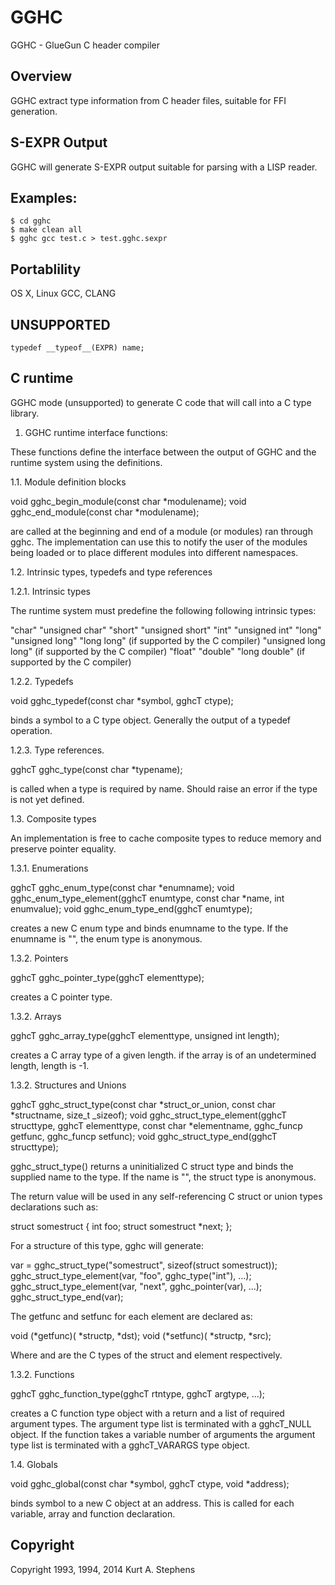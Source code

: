 # GGHC

GGHC - GlueGun C header compiler

## Overview

GGHC extract type information from C header files, suitable for FFI generation.

## S-EXPR Output

GGHC will generate S-EXPR output suitable for parsing with a LISP reader.

## Examples:

    $ cd gghc
    $ make clean all
    $ gghc gcc test.c > test.gghc.sexpr

## Portablility

OS X, Linux
GCC, CLANG

## UNSUPPORTED

    typedef __typeof__(EXPR) name;

## C runtime

GGHC mode (unsupported) to generate C code that will call into a C type library.

1. GGHC runtime interface functions:

These functions define the interface between the output of GGHC and the runtime system using the definitions.

1.1. Module definition blocks

  void gghc_begin_module(const char *modulename);
  void gghc_end_module(const char *modulename);

  are called at the beginning and end of a module (or modules) ran through gghc.  The implementation can use this to notify the user of the modules being loaded or to place different modules into different namespaces.

1.2. Intrinsic types, typedefs and type references

1.2.1. Intrinsic types

  The runtime system must predefine the following following intrinsic types:
  
  "char"
  "unsigned char"
  "short"
  "unsigned short"
  "int"
  "unsigned int"
  "long"
  "unsigned long"
  "long long"			(if supported by the C compiler)
  "unsigned long long"	(if supported by the C compiler)
  "float"
  "double"
  "long double"		(if supported by the C compiler)

1.2.2. Typedefs

  void gghc_typedef(const char *symbol, gghcT ctype);

 binds a symbol to a C type object.  Generally the output of a typedef operation.

1.2.3. Type references.

  gghcT gghc_type(const char *typename);

is called when a type is required by name. Should raise an error if the type is not yet defined.

1.3. Composite types

 An implementation is free to cache composite types to reduce memory and preserve pointer equality.

1.3.1. Enumerations

  gghcT gghc_enum_type(const char *enumname);
  void gghc_enum_type_element(gghcT enumtype, const char *name, int enumvalue);
  void gghc_enum_type_end(gghcT enumtype);

 creates a new C enum type and binds enumname to the type.  If the enumname is "", the enum type is anonymous.

1.3.2. Pointers

  gghcT gghc_pointer_type(gghcT elementtype);

 creates a C pointer type.

1.3.2. Arrays

  gghcT gghc_array_type(gghcT elementtype, unsigned int length);

 creates a C array type of a given length. if the array is of an undetermined length, length is -1.

1.3.2. Structures and Unions

  gghcT gghc_struct_type(const char *struct_or_union, const char *structname, size_t _sizeof);
  void gghc_struct_type_element(gghcT structtype, gghcT elementtype, const char *elementname, gghc_funcp getfunc, gghc_funcp setfunc);
  void gghc_struct_type_end(gghcT structtype);

  gghc_struct_type() returns a uninitialized C struct type and binds the supplied name to the type.  If the name is "", the struct type is anonymous.
  
  The return value will be used in any self-referencing C struct or union types declarations such as:

  struct somestruct {
    int foo;
    struct somestruct *next;
  };
  
  For a structure of this type, gghc will generate:
  
  var = gghc_struct_type("somestruct", sizeof(struct somestruct));
  gghc_struct_type_element(var, "foo", gghc_type("int"), ...);
  gghc_struct_type_element(var, "next", gghc_pointer(var), ...);
  gghc_struct_type_end(var);

  The getfunc and setfunc for each element are declared as:
  
  void (*getfunc)(<struct> *structp, <elementtype> *dst);
  void (*setfunc)(<struct> *structp, <elementtype> *src);
  
  Where <struct> and <elementtype> are the C types of the struct and element respectively.
  
1.3.2. Functions
 
  gghcT gghc_function_type(gghcT rtntype, gghcT argtype, ...);

  creates a C function type object with a return and a list of required argument types.  The argument type list is terminated with a gghcT_NULL object.  If the function takes a variable number of arguments the argument type list is terminated with a gghcT_VARARGS type object.
 
1.4. Globals

  void gghc_global(const char *symbol, gghcT ctype, void *address);

 binds symbol to a new C object at an address.   This is called for each variable, array and function declaration.

## Copyright

Copyright 1993, 1994, 2014 Kurt A. Stephens


